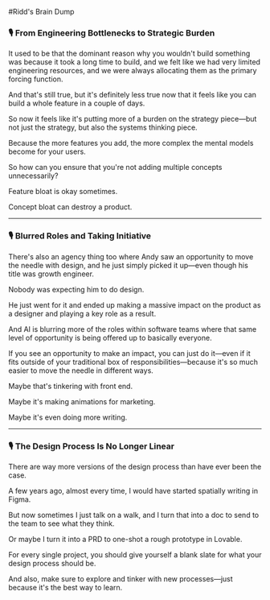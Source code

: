 #Ridd's Brain Dump

### 🎙️ From Engineering Bottlenecks to Strategic Burden

It used to be that the dominant reason why you wouldn't build something was because it took a long time to build, and we felt like we had very limited engineering resources, and we were always allocating them as the primary forcing function.

And that's still true, but it's definitely less true now that it feels like you can build a whole feature in a couple of days.

So now it feels like it's putting more of a burden on the strategy piece—but not just the strategy, but also the systems thinking piece.

Because the more features you add, the more complex the mental models become for your users.

So how can you ensure that you're not adding multiple concepts unnecessarily?

Feature bloat is okay sometimes.

Concept bloat can destroy a product.

---

### 🎙️ Blurred Roles and Taking Initiative

There's also an agency thing too where Andy saw an opportunity to move the needle with design, and he just simply picked it up—even though his title was growth engineer.

Nobody was expecting him to do design.

He just went for it and ended up making a massive impact on the product as a designer and playing a key role as a result.

And AI is blurring more of the roles within software teams where that same level of opportunity is being offered up to basically everyone.

If you see an opportunity to make an impact, you can just do it—even if it fits outside of your traditional box of responsibilities—because it's so much easier to move the needle in different ways.

Maybe that's tinkering with front end.

Maybe it's making animations for marketing.

Maybe it's even doing more writing.

---

### 🎙️ The Design Process Is No Longer Linear

There are way more versions of the design process than have ever been the case.

A few years ago, almost every time, I would have started spatially writing in Figma.

But now sometimes I just talk on a walk, and I turn that into a doc to send to the team to see what they think.

Or maybe I turn it into a PRD to one-shot a rough prototype in Lovable.

For every single project, you should give yourself a blank slate for what your design process should be.

And also, make sure to explore and tinker with new processes—just because it's the best way to learn.